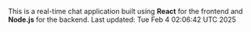 This is a real-time chat application built using **React** for the frontend and **Node.js** for the backend.
Last updated: Tue Feb  4 02:06:42 UTC 2025

